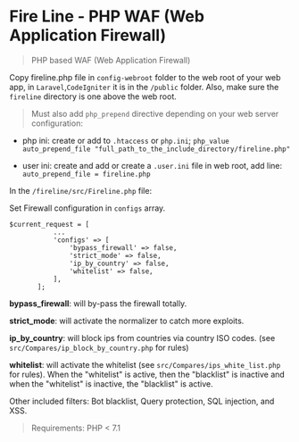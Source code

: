 # Fire Line - PHP WAF (Web Application Firewall)

> PHP based WAF (Web Application Firewall)

Copy fireline.php file in `config-webroot` folder to the web root of your web app, in `Laravel`,`CodeIgniter` it is in the `/public` folder. Also, make sure the `fireline` directory is one above the web root.

> Must also add `php_prepend` directive depending on your web server configuration:

* php ini: create or add to `.htaccess` or `php.ini`; `php_value auto_prepend_file "full_path_to_the_include_directory/fireline.php"`

* user ini: create and add or create a `.user.ini` file in web root, add line: `auto_prepend_file = fireline.php`

In the `/fireline/src/Fireline.php` file:

Set Firewall configuration in `configs` array.

 ````
$current_request = [
            ...
            'configs' => [
                'bypass_firewall' => false,
                'strict_mode' => false,
                'ip_by_country' => false,
                'whitelist' => false,
            ],
        ]; 
````
__bypass_firewall__: will by-pass the firewall totally.

__strict_mode__: will activate the normalizer to catch more exploits.

__ip_by_country__: will block ips from countries via country ISO codes. (see `src/Compares/ip_block_by_country.php` for rules)

__whitelist__: will activate the whitelist (see `src/Compares/ips_white_list.php` for rules). When the "whitelist" is active, then the "blacklist" is inactive and when the "whitelist" is inactive, the "blacklist" is active. 

Other included filters: Bot blacklist, Query protection, SQL injection, and XSS. 

> Requirements: PHP < 7.1 